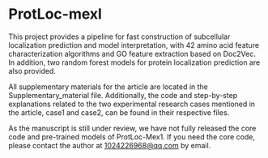 # ProtLoc-mexl
This project provides a pipeline for fast construction of subcellular localization prediction and model interpretation, with 42 amino acid feature characterization algorithms and GO feature extraction based on Doc2Vec. In addition, two random forest models for protein localization prediction are also provided.

All supplementary materials for the article are located in the Supplementary_material file. Additionally, the code and step-by-step explanations related to the two experimental research cases mentioned in the article, case1 and case2, can be found in their respective files.

As the manuscript is still under review, we have not fully released the core code and pre-trained models of ProtLoc-Mex1. If you need the core code, please contact the author at 1024226968@qq.com by email.
